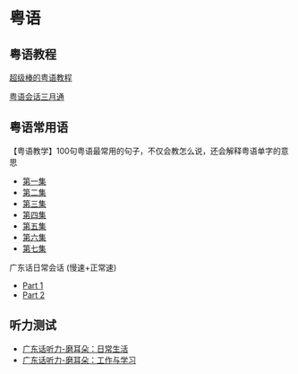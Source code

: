 # 粤语

## 粤语教程
[超级棒的粤语教程](https://www.bilibili.com/video/BV12b411L7NS/)

[粤语会话三月通](https://www.bilibili.com/video/BV1px411U7HU/)

## 粤语常用语 
【粤语教学】100句粤语最常用的句子，不仅会教怎么说，还会解释粤语单字的意思
- [第一集](https://www.bilibili.com/video/BV1dJ411V7T9/)
- [第二集](https://www.bilibili.com/video/BV1M7411G7my)
- [第三集](https://www.bilibili.com/video/BV1EC4y1W7dw)
- [第四集](https://www.bilibili.com/video/BV1th411f7Yd)
- [第五集](https://www.bilibili.com/video/BV18B4y1u7CD/)
- [第六集](https://www.bilibili.com/video/BV18B4y1u7CD/)
- [第七集](https://www.bilibili.com/video/BV18B4y1u7CD/)

广东话日常会话 (慢速+正常速)
- [Part 1](https://www.bilibili.com/video/BV1bR4y1L79q/)
- [Part 2](https://www.bilibili.com/video/BV1u54y1b7G6/)

## 听力测试
- [广东话听力-磨耳朵：日常生活](https://www.bilibili.com/video/BV1fJsreqE1F/)
- [广东话听力-磨耳朵：工作与学习](https://www.bilibili.com/video/BV1cWUTYHEWg)
